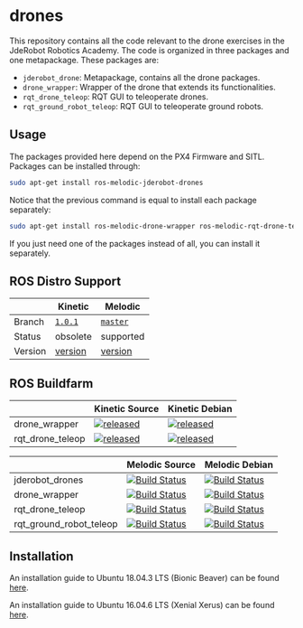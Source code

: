 # drones

This repository contains all the code relevant to the drone exercises in the JdeRobot Robotics Academy. The code is organized in three packages and one metapackage. These packages are:
- `jderobot_drone`: Metapackage, contains all the drone packages.
- `drone_wrapper`: Wrapper of the drone that extends its functionalities.
- `rqt_drone_teleop`: RQT GUI to teleoperate drones.
- `rqt_ground_robot_teleop`: RQT GUI to teleoperate ground robots.

## Usage

The packages provided here depend on the PX4 Firmware and SITL. Packages can be installed through:
```bash
sudo apt-get install ros-melodic-jderobot-drones
```

Notice that the previous command is equal to install each package separately:
```bash
sudo apt-get install ros-melodic-drone-wrapper ros-melodic-rqt-drone-teleop ros-melodic-rqt-ground-robot-teleop
```
If you just need one of the packages instead of all, you can install it separately.


## ROS Distro Support

|         | Kinetic | Melodic |
| ----- | ----- | ----- |
| Branch  | [`1.0.1`](https://github.com/JdeRobot/drones/tree/3121c69db0901d5031450bbbd05a8aa4f3f3f341) | [`master`](https://github.com/JdeRobot/drones/tree/master/) |
| Status  |  obsolete | supported |
| Version | [version](http://repositories.ros.org/status_page/ros_kinetic_default.html?q=jderobot_drones) | [version](http://repositories.ros.org/status_page/ros_melodic_default.html?q=jderobot_drones)

## ROS Buildfarm

|         |  Kinetic Source  |  Kinetic Debian |
| ----- | ----- | ----- |
| drone_wrapper | [![released](http://build.ros.org/buildStatus/icon?job=Ksrc_uX__drone_wrapper__ubuntu_xenial__source)](http://build.ros.org/view/Ksrc_uX/job/Ksrc_uX__drone_wrapper__ubuntu_xenial__source/) | [![released](http://build.ros.org/buildStatus/icon?job=Kbin_uX64__drone_wrapper__ubuntu_xenial_amd64__binary)](http://build.ros.org/view/Kbin_uX64/job/Kbin_uX64__drone_wrapper__ubuntu_xenial_amd64__binary/) |
| rqt_drone_teleop | [![released](http://build.ros.org/buildStatus/icon?job=Ksrc_uX__rqt_drone_teleop__ubuntu_xenial__source)](http://build.ros.org/view/Ksrc_uX/job/Ksrc_uX__rqt_drone_teleop__ubuntu_xenial__source/) | [![released](http://build.ros.org/buildStatus/icon?job=Kbin_uX64__rqt_drone_teleop__ubuntu_xenial_amd64__binary)](http://build.ros.org/view/Kbin_uX64/job/Kbin_uX64__rqt_drone_teleop__ubuntu_xenial_amd64__binary/) |


|         |  Melodic Source  |  Melodic Debian |
| ----- | ----- | ----- |
| jderobot_drones | [![Build Status](http://build.ros.org/buildStatus/icon?job=Msrc_uB__jderobot_drones__ubuntu_bionic__source)](http://build.ros.org/job/Msrc_uB__jderobot_drones__ubuntu_bionic__source/) | [![Build Status](http://build.ros.org/buildStatus/icon?job=Mbin_uB64__jderobot_drones__ubuntu_bionic_amd64__binary)](http://build.ros.org/job/Mbin_uB64__jderobot_drones__ubuntu_bionic_amd64__binary/) | 
| drone_wrapper | [![Build Status](http://build.ros.org/buildStatus/icon?job=Msrc_uB__drone_wrapper__ubuntu_bionic__source)](http://build.ros.org/job/Msrc_uB__drone_wrapper__ubuntu_bionic__source/) | [![Build Status](http://build.ros.org/buildStatus/icon?job=Mbin_uB64__drone_wrapper__ubuntu_bionic_amd64__binary)](http://build.ros.org/job/Mbin_uB64__drone_wrapper__ubuntu_bionic_amd64__binary/) |
| rqt_drone_teleop | [![Build Status](http://build.ros.org/buildStatus/icon?job=Msrc_uB__rqt_drone_teleop__ubuntu_bionic__source)](http://build.ros.org/job/Msrc_uB__rqt_drone_teleop__ubuntu_bionic__source/) | [![Build Status](http://build.ros.org/buildStatus/icon?job=Mbin_uB64__rqt_drone_teleop__ubuntu_bionic_amd64__binary)](http://build.ros.org/job/Mbin_uB64__rqt_drone_teleop__ubuntu_bionic_amd64__binary/) |
| rqt_ground_robot_teleop | [![Build Status](http://build.ros.org/buildStatus/icon?job=Msrc_uB__rqt_ground_robot_teleop__ubuntu_bionic__source)](http://build.ros.org/job/Msrc_uB__rqt_ground_robot_teleop__ubuntu_bionic__source/) | [![Build Status](http://build.ros.org/buildStatus/icon?job=Mbin_uB64__rqt_ground_robot_teleop__ubuntu_bionic_amd64__binary)](http://build.ros.org/job/Mbin_uB64__rqt_ground_robot_teleop__ubuntu_bionic_amd64__binary/) |

## Installation

An installation guide to Ubuntu 18.04.3 LTS (Bionic Beaver) can be found [here](https://github.com/JdeRobot/drones/blob/master/installation18.md).

An installation guide to Ubuntu 16.04.6 LTS (Xenial Xerus) can be found [here](https://github.com/JdeRobot/drones/blob/master/installation16.md).
